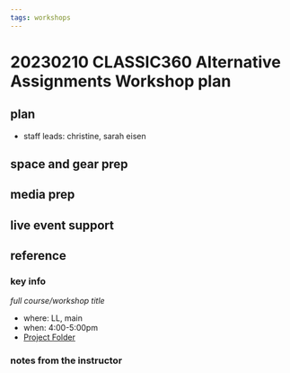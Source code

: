 ```yaml
---
tags: workshops
---
```

# 20230210 CLASSIC360 Alternative Assignments Workshop plan

## plan
* staff leads: christine, sarah eisen
## space and gear prep
## media prep
## live event support
## reference
### key info
*full course/workshop title*
* where: LL, main
* when: 4:00-5:00pm
* [Project Folder](https://drive.google.com/drive/folders/12zpgcyvXOOtG6xehu3hG8E2p1LiBahim)

### notes from the instructor
